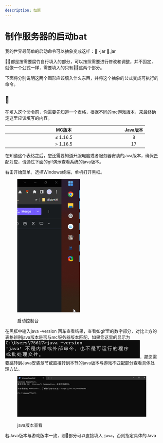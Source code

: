 ```yaml
---
description: 如题
---
```


# 制作服务器的启动bat

我的世界最简单的启动命令可以抽象变成这样：🍉  -jar  🍎.jar

🍉🍎都是按需要腐竹自行填入的部分，可以按照需要进行修改和调整，并不固定，就像一个公式一样，需要填入的只有🍉🍎这两个部分。

下面将分别说明这两个图形应该填入什么东西，并将这个抽象的公式变成可执行的命令。

## 🍉

在填入这个命令前，你需要先知道一个表格，根据不同的mc游戏版本，来最终确定这里应该填写的内容。

<table><thead><tr><th width="372" align="center">MC版本</th><th align="center">Java版本</th></tr></thead><tbody><tr><td align="center">≤ 1.16.5</td><td align="center">8</td></tr><tr><td align="center">> 1.16.5</td><td align="center">17</td></tr></tbody></table>

在知道这个表格之后，您还需要知道开服电脑或者服务器安装的java版本，确保匹配对应，请通过下面的gif演示查看系统的java版本。

右击开始菜单，选择Windows终端，单机打开黑框。

<figure><img src="../../../../.gitbook/assets/AfZQwQZfH7.gif" alt="" width="206"><figcaption><p>启动控制台</p></figcaption></figure>

在黑框中输入java -version 回车查看结果，查看如gif里的数字部分，对比上方的表格辨别java版本是否与mc服务器版本匹配，如果您这里的显示为![](<../../../../.gitbook/assets/image (5).png>)，那您需要跳转到Java安装章节或直接转到本节的java版本与游戏不匹配部分查看具体处理方法。

<figure><img src="../../../../.gitbook/assets/WindowsTerminal_y0U2YTJUfS.gif" alt=""><figcaption><p>java版本查看</p></figcaption></figure>

若Java版本与游戏版本一致，则🍉部分可以直接填入 `java`，否则指定具体的Java
